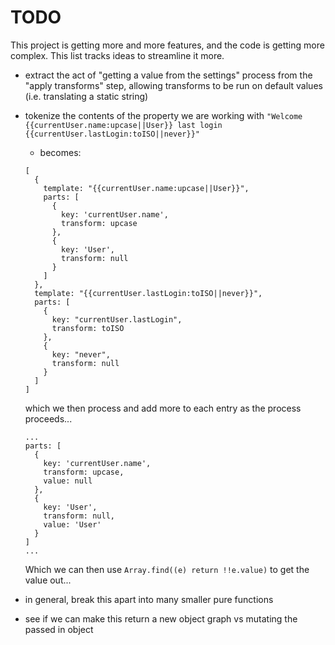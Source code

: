 # TODO

This project is getting more and more features, and the code is getting more complex. This list tracks ideas to streamline it more.

- extract the act of "getting a value from the settings" process from the "apply transforms" step, allowing transforms to be run on default values (i.e. translating a static string)

- tokenize the contents of the property we are working with
  `"Welcome {{currentUser.name:upcase||User}} last login {{currentUser.lastLogin:toISO||never}}"`
  - becomes:
  ```
  [
    {
      template: "{{currentUser.name:upcase||User}}",
      parts: [
        {
          key: 'currentUser.name',
          transform: upcase
        },
        {
          key: 'User',
          transform: null
        }
      ]
    },
    template: "{{currentUser.lastLogin:toISO||never}}",
    parts: [
      {
        key: "currentUser.lastLogin",
        transform: toISO
      },
      {
        key: "never",
        transform: null
      }
    ]
  ]
  ```
  which we then process and add more to each entry as the process proceeds...
  ```
  ...
  parts: [
    {
      key: 'currentUser.name',
      transform: upcase,
      value: null
    },
    {
      key: 'User',
      transform: null,
      value: 'User'
    }
  ]
  ...
  ```
  Which we can then use `Array.find((e) return !!e.value)` to get the value out...

- in general, break this apart into many smaller pure functions

- see if we can make this return a new object graph vs mutating the passed in object
